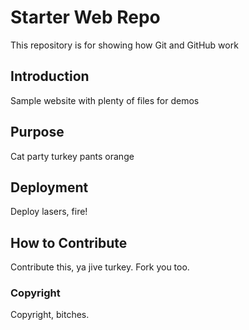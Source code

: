# Starter Web Repo

This repository is for showing how Git and GitHub work

## Introduction

Sample website with plenty of files for demos

## Purpose

Cat party turkey pants orange

## Deployment

Deploy lasers, fire!

## How to Contribute

Contribute this, ya jive turkey. Fork you too.

### Copyright

Copyright, bitches.